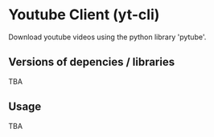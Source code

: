 # Youtube Client (yt-cli)

Download youtube videos using the python library 'pytube'.

## Versions of depencies / libraries
TBA

## Usage
TBA
